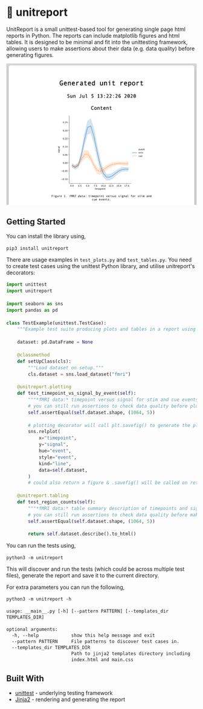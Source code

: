 # :page_facing_up: unitreport

UnitReport is a small unittest-based tool for generating single page html reports in Python.
The reports can include matplotlib figures and html tables.
It is designed to be minimal and fit into the unittesting framework, allowing users to make assertions about their data (e.g. data quality) before generating figures.

![unitreport](https://raw.githubusercontent.com/annahadji/unitreport/master/screenshot.png)

## Getting Started

You can install the library using,

`pip3 install unitreport`

There are usage examples in `test_plots.py` and `test_tables.py`.
You need to create test cases using the unittest Python library, and utilise unitreport's decorators:

```python
import unittest
import unitreport

import seaborn as sns
import pandas as pd

class TestExample(unittest.TestCase):
    """Example test suite producing plots and tables in a report using unitreport."""

    dataset: pd.DataFrame = None

    @classmethod
    def setUpClass(cls):
        """Load dataset on setup."""
        cls.dataset = sns.load_dataset("fmri")

    @unitreport.plotting
    def test_timepoint_vs_signal_by_event(self):
        """*fMRI data:* timepoint versus signal for stim and cue events."""
        # you can still run assertions to check data quality before plotting
        self.assertEqual(self.dataset.shape, (1064, 5))

        # plotting decorator will call plt.savefig() to generate the plot
        sns.relplot(
            x="timepoint",
            y="signal",
            hue="event",
            style="event",
            kind="line",
            data=self.dataset,
        )
        # could also return a figure & .savefig() will be called on returned object

    @unitreport.tabling
    def test_region_counts(self):
        """*fMRI data:* table summary description of timepoints and signals."""
        # you can still run assertions to check data quality before making table
        self.assertEqual(self.dataset.shape, (1064, 5))

        return self.dataset.describe().to_html()
```

You can run the tests using,

`python3 -m unitreport`

This will discover and run the tests (which could be across multiple test files), generate the report and save it to the current directory.

For extra parameters you can run the following,

```
python3 -m unitreport -h

usage: __main__.py [-h] [--pattern PATTERN] [--templates_dir TEMPLATES_DIR]

optional arguments:
  -h, --help            show this help message and exit
  --pattern PATTERN     File patterns to discover test cases in.
  --templates_dir TEMPLATES_DIR
                        Path to jinja2 templates directory including
                        index.html and main.css
```

## Built With

- [unittest](https://docs.python.org/3/library/unittest.html) - underlying testing framework
- [Jinja2](https://jinja.palletsprojects.com/en/2.11.x/) - rendering and generating the report
